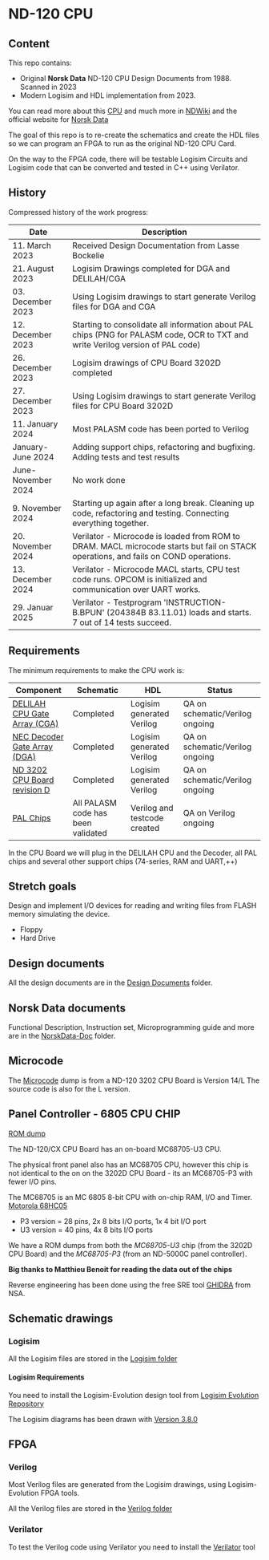 # ND-120 CPU

## Content

This repo contains:

* Original **Norsk Data** ND-120 CPU Design Documents from 1988. Scanned in 2023
* Modern Logisim and HDL implementation from 2023.

You can read more about this [CPU](https://www.ndwiki.org/wiki/3202) and much more in [NDWiki](https://www.ndwiki.org/) and the official website for [Norsk Data](http://sintran.com/)

The goal of this repo is to re-create the schematics and create the HDL files so we can program an FPGA to run as the original ND-120 CPU Card.

On the way to the FPGA code, there will be testable Logisim Circuits and Logisim code that can be converted and tested in C++ using Verilator.


## History

Compressed history of the work progress:

| Date               | Description
|--------------------|-------------------------------------------------------------------------------------------------------------------------------------
| 11. March 2023     | Received Design Documentation from Lasse Bockelie
| 21. August 2023    | Logisim Drawings completed for DGA and DELILAH/CGA
| 03. December 2023  | Using Logisim drawings to start generate Verilog files for DGA and CGA
| 12. December 2023  | Starting to consolidate all information about PAL chips (PNG for PALASM code, OCR to TXT and write Verilog version of PAL code)
| 26. December 2023  | Logisim drawings of CPU Board 3202D completed
| 27. December 2023  | Using Logisim drawings to start generate Verilog files for CPU Board 3202D
| 11. January 2024   | Most PALASM code has been ported to Verilog
| January-June 2024  | Adding support chips, refactoring and bugfixing. Adding tests and test results
| June-November 2024 | No work done
| 9. November 2024   | Starting up again after a long break. Cleaning up code, refactoring and testing. Connecting everything together.
| 20. November 2024  | Verilator - Microcode is loaded from ROM to DRAM. MACL microcode starts but fail on STACK operations, and fails on COND operations.
| 13. December 2024  | Verilator - Microcode MACL starts, CPU test code runs. OPCOM is initialized and communication over UART works.
| 29. Januar 2025    | Verilator - Testprogram 'INSTRUCTION-B.BPUN' (204384B 83.11.01) loads and starts. 7 out of 14 tests succeed.


## Requirements

The minimum requirements to make the CPU work is:

| Component                                                                   | Schematic                          |  HDL                         | Status                          | 
|-----------------------------------------------------------------------------|------------------------------------|------------------------------|---------------------------------|
| [DELILAH CPU Gate Array (CGA)](DesignDocuments\DELILAH-CPU\readme.md)       | Completed                          | Logisim generated Verilog    | QA on schematic/Verilog ongoing |
| [NEC Decoder Gate Array (DGA)](DesignDocuments\DECODE-GateArray\readme.md)  | Completed                          | Logisim generated Verilog    | QA on schematic/Verilog ongoing |
| [ND 3202 CPU Board revision D](DesignDocuments/CPU-BOARD-3202/Readme.md)    | Completed                          | Logisim generated Verilog    | QA on schematic/Verilog ongoing |
| [PAL Chips ](DesignDocuments/PAL-Code/Readme.md)                            | All PALASM code has been validated | Verilog and testcode created | QA on Verilog ongoing           |

In the CPU Board we will plug in the DELILAH CPU and the Decoder, all PAL chips and several other support chips (74-series, RAM and UART,++)


## Stretch goals

Design and implement I/O devices for reading and writing files from FLASH memory simulating the device.

* Floppy 
* Hard Drive

## Design documents

All the design documents are in the [Design Documents](DesignDocuments/Readme.md) folder.

## Norsk Data documents

Functional Description, Instruction set, Microprogramming guide and more are in the [NorskData-Doc](NorskData-Doc/Readme.md) folder.

## Microcode 

The [Microcode](Code/Microcode/readme.md) dump is from a ND-120 3202 CPU Board is Version 14/L
The source code is also for the L version.

## Panel Controller - 6805 CPU CHIP

[ROM dump](Code/68705/readme.md)

The ND-120/CX CPU Board has an on-board MC68705-U3 CPU.

The physical front panel also has an MC68705 CPU, however this chip is not identical to the on on the 3202D CPU Board - its an MC68705-P3 with fewer I/O pins.

The MC68705 is an MC 6805 8-bit CPU with on-chip RAM, I/O and Timer. [Motorola 68HC05](https://en.wikipedia.org/wiki/Motorola_68HC05)

* P3 version = 28 pins, 2x 8 bits I/O ports, 1x 4 bit I/O port
* U3 version = 40 pins, 4x 8 bits I/O ports

We have a ROM dumps from both the *MC68705-U3* chip (from the 3202D CPU Board) and the *MC68705-P3* (from an ND-5000C panel controller).

**Big thanks to Matthieu Benoit for reading the data out of the chips**

Reverse engineering has been done using the free SRE tool [GHIDRA](https://ghidra-sre.org/) from NSA.

## Schematic drawings

### Logisim 

All the Logisim files are stored in the [Logisim folder](Logisim/readme.md)

#### Logisim Requirements

You need to install the Logisim-Evolution design tool from [Logisim Evolution Repository](https://github.com/logisim-evolution/logisim-evolution)

The Logisim diagrams has been drawn with [Version 3.8.0](https://github.com/logisim-evolution/logisim-evolution/releases/tag/v3.8.0)

## FPGA 

### Verilog 

Most Verilog files are generated from the Logisim drawings, using Logisim-Evolution FPGA tools.

All the Verilog files are stored in the [Verilog folder](Verilog/)

### Verilator

To test the Verilog code using Verilator you need to install the [Verilator](https://www.veripool.org/verilator/) tool

